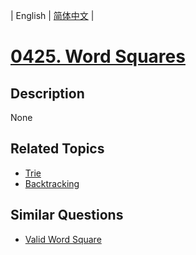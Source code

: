 
| English | [简体中文](README.md) |
# [0425. Word Squares](https://leetcode-cn.com/problems/word-squares/)
## Description
None
## Related Topics
- [Trie](https://leetcode-cn.com/tag/trie)
- [Backtracking](https://leetcode-cn.com/tag/backtracking)
## Similar Questions
- [Valid Word Square](../valid-word-square/README_EN.md)
